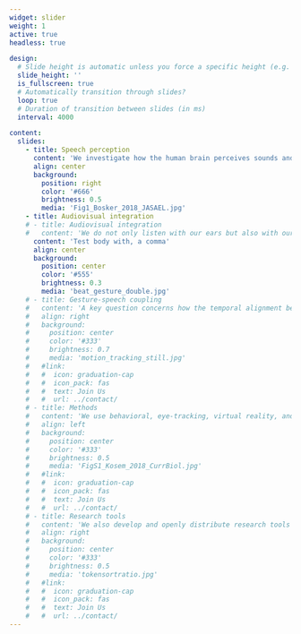 ```yaml
---
widget: slider
weight: 1
active: true
headless: true

design:
  # Slide height is automatic unless you force a specific height (e.g. '400px')
  slide_height: ''
  is_fullscreen: true
  # Automatically transition through slides?
  loop: true
  # Duration of transition between slides (in ms)
  interval: 4000

content:
  slides:
    - title: Speech perception
      content: 'We investigate how the human brain perceives sounds and words from speech.'
      align: center
      background:
        position: right
        color: '#666'
        brightness: 0.5
        media: 'Fig1_Bosker_2018_JASAEL.jpg'
    - title: Audiovisual integration
    # - title: Audiovisual integration
    #   content: 'We do not only listen with our ears but also with our eyes, using lip movements, facial expressions, and hand gestures to perceive speech.'
      content: 'Test body with, a comma'
      align: center
      background:
        position: center
        color: '#555'
        brightness: 0.3
        media: 'beat_gesture_double.jpg'
    # - title: Gesture-speech coupling
    #   content: 'A key question concerns how the temporal alignment between gesture and speech shapes what we hear.'
    #   align: right
    #   background:
    #     position: center
    #     color: '#333'
    #     brightness: 0.7
    #     media: 'motion_tracking_still.jpg'
    #   #link:
    #   #  icon: graduation-cap
    #   #  icon_pack: fas
    #   #  text: Join Us
    #   #  url: ../contact/
    # - title: Methods
    #   content: 'We use behavioral, eye-tracking, virtual reality, and neuroimaging methods in our experiments.'
    #   align: left
    #   background:
    #     position: center
    #     color: '#333'
    #     brightness: 0.5
    #     media: 'FigS1_Kosem_2018_CurrBiol.jpg'
    #   #link:
    #   #  icon: graduation-cap
    #   #  icon_pack: fas
    #   #  text: Join Us
    #   #  url: ../contact/
    # - title: Research tools
    #   content: 'We also develop and openly distribute research tools that support and speed up data collection, annotation, and analysis.'
    #   align: right
    #   background:
    #     position: center
    #     color: '#333'
    #     brightness: 0.5
    #     media: 'tokensortratio.jpg'
    #   #link:
    #   #  icon: graduation-cap
    #   #  icon_pack: fas
    #   #  text: Join Us
    #   #  url: ../contact/
---
```


